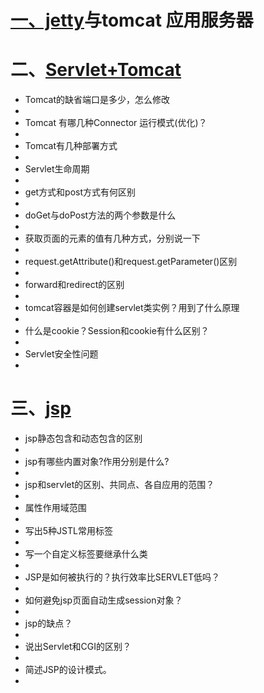 # [一、jetty](https://www.cnblogs.com/crazyacking/p/5734849.html)与tomcat 应用服务器


# 二、[Servlet+Tomcat](https://segmentfault.com/a/1190000013119518)
- Tomcat的缺省端口是多少，怎么修改
- 
- Tomcat 有哪几种Connector 运行模式(优化)？
- 
- Tomcat有几种部署方式
- 
- Servlet生命周期
- 
- get方式和post方式有何区别
- 
- doGet与doPost方法的两个参数是什么
- 
- 获取页面的元素的值有几种方式，分别说一下
- 
- request.getAttribute()和request.getParameter()区别
- 
- forward和redirect的区别
- 
- tomcat容器是如何创建servlet类实例？用到了什么原理
- 
- 什么是cookie？Session和cookie有什么区别？
- 
- Servlet安全性问题
-
# 三、[jsp](https://segmentfault.com/a/1190000013185611)
- jsp静态包含和动态包含的区别
- 
- jsp有哪些内置对象?作用分别是什么?
- 
- jsp和servlet的区别、共同点、各自应用的范围？
- 
- 属性作用域范围
- 
- 写出5种JSTL常用标签
- 
- 写一个自定义标签要继承什么类
- 
- JSP是如何被执行的？执行效率比SERVLET低吗？
- 
- 如何避免jsp页面自动生成session对象？
- 
- jsp的缺点？
- 
- 说出Servlet和CGI的区别？
- 
- 简述JSP的设计模式。
- 